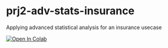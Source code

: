 # prj2-adv-stats-insurance
Applying advanced statistical analysis for an insurance usecase

[![Open In Colab](https://colab.research.google.com/assets/colab-badge.svg)](https://colab.research.google.com/github/glaiml/prj2-adv-stats-insurance/blob/master/VGK-Project2-AdvStats.ipynb)
